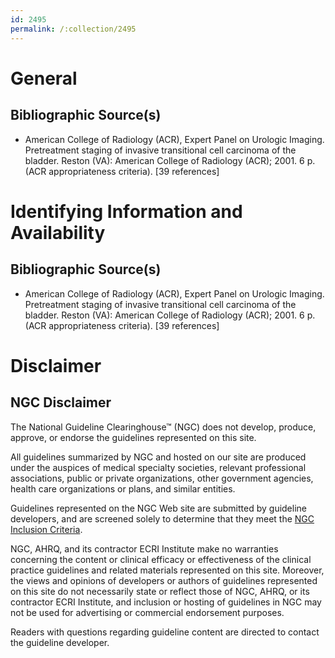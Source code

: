 ```yaml
---
id: 2495
permalink: /:collection/2495
---
```


# General

## Bibliographic Source(s)

- American College of Radiology (ACR), Expert Panel on Urologic Imaging. Pretreatment staging of invasive transitional cell carcinoma of the bladder. Reston (VA): American College of Radiology (ACR); 2001. 6 p. (ACR appropriateness criteria). [39 references]

# Identifying Information and Availability

## Bibliographic Source(s)

- American College of Radiology (ACR), Expert Panel on Urologic Imaging. Pretreatment staging of invasive transitional cell carcinoma of the bladder. Reston (VA): American College of Radiology (ACR); 2001. 6 p. (ACR appropriateness criteria). [39 references]

# Disclaimer

## NGC Disclaimer

The National Guideline Clearinghouse™ (NGC) does not develop, produce, approve, or endorse the guidelines represented on this site.

All guidelines summarized by NGC and hosted on our site are produced under the auspices of medical specialty societies, relevant professional associations, public or private organizations, other government agencies, health care organizations or plans, and similar entities.

Guidelines represented on the NGC Web site are submitted by guideline developers, and are screened solely to determine that they meet the [NGC Inclusion Criteria](/help-and-about/summaries/inclusion-criteria).

NGC, AHRQ, and its contractor ECRI Institute make no warranties concerning the content or clinical efficacy or effectiveness of the clinical practice guidelines and related materials represented on this site. Moreover, the views and opinions of developers or authors of guidelines represented on this site do not necessarily state or reflect those of NGC, AHRQ, or its contractor ECRI Institute, and inclusion or hosting of guidelines in NGC may not be used for advertising or commercial endorsement purposes.

Readers with questions regarding guideline content are directed to contact the guideline developer.


